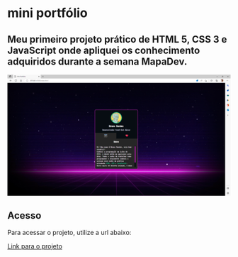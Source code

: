 # mini portfólio
## Meu primeiro projeto prático de HTML 5, CSS 3 e JavaScript onde apliquei os conhecimento adquiridos durante a semana MapaDev.

![Screenshot do resultado final](./print.PNG "imagem do resultado final")

## Acesso

Para acessar o projeto, utilize a url abaixo:

[Link para o projeto](https://bsandes.github.io/mini-portfolio)